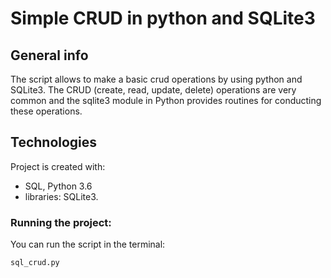 # Simple CRUD in python and SQLite3

## General info
The script allows to make a basic crud operations by using python and SQLite3. The CRUD (create, read, update, delete) operations are very common and the sqlite3 module in Python provides routines for conducting these operations.

## Technologies
Project is created with:

- SQL, Python 3.6
- libraries: SQLite3.

### Running the project:
You can run the script in the terminal:

    sql_crud.py 
